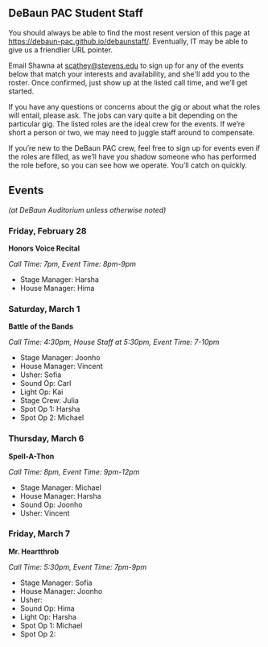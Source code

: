 ## DeBaun PAC Student Staff

You should always be able to find the most resent version of this page at <https://debaun-pac.github.io/debaunstaff/>. Eventually, IT may be able to give us a friendlier URL pointer.

Email Shawna at <scathey@stevens.edu>  to sign up for any of the events below that match your interests and availability, and she'll add you to the roster. Once confirmed, just show up at the listed call time, and we’ll get started.

If you have any questions or concerns about the gig or about what the roles will entail, please ask. The jobs can vary quite a bit depending on the particular gig. The listed roles are the ideal crew for the events. If we’re short a person or two, we may need to juggle staff around to compensate.

If you’re new to the DeBaun PAC crew, feel free to sign up for events even if the roles are filled, as we’ll have you shadow someone who has performed the role before, so you can see how we operate. You’ll catch on quickly.


## Events
*(at DeBaun Auditorium unless otherwise noted)*


### Friday, February 28

**Honors Voice Recital**

_Call Time: 7pm, Event Time: 8pm-9pm_

- Stage Manager: Harsha
- House Manager: Hima


### Saturday, March 1

**Battle of the Bands**

_Call Time: 4:30pm, House Staff at 5:30pm, Event Time: 7-10pm_

- Stage Manager: Joonho
- House Manager: Vincent
- Usher: Sofia
- Sound Op: Carl
- Light Op: Kai
- Stage Crew: Julia
- Spot Op 1: Harsha
- Spot Op 2: Michael


### Thursday, March 6

**Spell-A-Thon**

_Call Time: 8pm, Event Time: 9pm-12pm_

- Stage Manager: Michael
- House Manager: Harsha
- Sound Op: Joonho
- Usher: Vincent

### Friday, March 7

**Mr. Heartthrob**

_Call Time: 5:30pm, Event Time: 7pm-9pm_

- Stage Manager: Sofia
- House Manager: Joonho
- Usher: 
- Sound Op: Hima
- Light Op: Harsha
- Spot Op 1: Michael
- Spot Op 2: 
